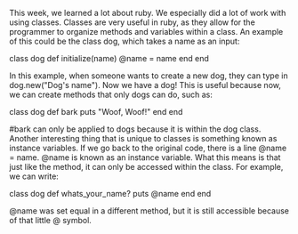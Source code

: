 This week, we learned a lot about ruby. We especially did a lot of work with using classes. Classes are very useful in ruby, as they allow for the programmer to organize methods and variables within a class. An example of this could be the class dog, which takes a name as an input:

class dog
	def initialize(name)
		@name = name
	end
end

In this example, when someone wants to create a new dog, they can type in dog.new("Dog's name"). Now we have a dog! This is useful because now, we can create methods that only dogs can do, such as:

class dog
	def bark
		puts "Woof, Woof!"
	end
end

#bark can only be applied to dogs because it is within the dog class. Another interesting thing that is unique to classes is something known as instance variables. If we go back to the original code, there is a line @name = name. @name is known as an instance variable. What this means is that just like the method, it can only be accessed within the class. For example, we can write:

class dog
	def whats_your_name?
		puts @name
	end
end

@name was set equal in a different method, but it is still accessible because of that little @ symbol.